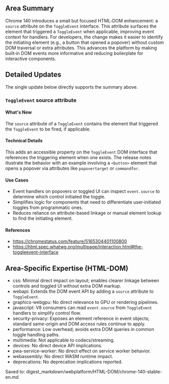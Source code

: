 ## Area Summary

Chrome 140 introduces a small but focused HTML‑DOM enhancement: a `source` attribute on the `ToggleEvent` interface. This attribute surfaces the element that triggered a `ToggleEvent` when applicable, improving event context for handlers. For developers, the change makes it easier to identify the initiating element (e.g., a button that opened a popover) without custom DOM traversal or extra attributes. This advances the platform by making built‑in DOM events more informative and reducing boilerplate for interactive components.

## Detailed Updates

The single update below directly supports the summary above.

### `ToggleEvent` source attribute

#### What's New
The `source` attribute of a `ToggleEvent` contains the element that triggered the `ToggleEvent` to be fired, if applicable.

#### Technical Details
This adds an accessible property on the `ToggleEvent` DOM interface that references the triggering element when one exists. The release notes illustrate the behavior with an example involving a `<button>` element that opens a popover via attributes like `popovertarget` or `commandfor`.

#### Use Cases
- Event handlers on popovers or toggled UI can inspect `event.source` to determine which control initiated the toggle.
- Simplifies logic for components that need to differentiate user‑initiated toggles from programmatic ones.
- Reduces reliance on attribute-based linkage or manual element lookup to find the initiating element.

#### References
- https://chromestatus.com/feature/5165304401100800
- https://html.spec.whatwg.org/multipage/interaction.html#the-toggleevent-interface

## Area-Specific Expertise (HTML-DOM)

- css: Minimal direct impact on layout; enables clearer linkage between controls and toggled UI without extra DOM markup.
- webapi: Extends the DOM event API by adding a `source` attribute to `ToggleEvent`.
- graphics-webgpu: No direct relevance to GPU or rendering pipelines.
- javascript: V8 consumers can read `event.source` from `ToggleEvent` handlers to simplify control flow.
- security-privacy: Exposes an element reference in event objects; standard same-origin and DOM access rules continue to apply.
- performance: Low overhead; avoids extra DOM queries in common toggle handling paths.
- multimedia: Not applicable to codecs/streaming.
- devices: No direct device API implications.
- pwa-service-worker: No direct effect on service worker behavior.
- webassembly: No direct WASM runtime impact.
- deprecations: No deprecation implications reported. 

Saved to: digest_markdown/webplatform/HTML-DOM/chrome-140-stable-en.md